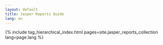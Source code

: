 ```yaml
---
layout: default
title: Jasper Reports Guide
lang: en
---
```


{% include tag_hierarchical_index.html pages=site.jasper_reports_collection lang=page.lang %}
